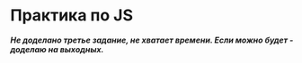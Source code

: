 Практика по JS
==============

***Не доделано третье задание, не хватает времени. Если можно будет - доделаю на выходных.***

